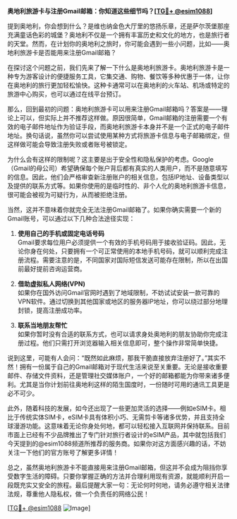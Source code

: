 **奥地利旅游卡与注册Gmail邮箱：你知道这些细节吗？[[TG💪+ @esim1088](https://t.me/s/esim1088)]**

提到奥地利，你会想到什么？是维也纳金色大厅里的悠扬乐章，还是萨尔茨堡那座充满童话色彩的城堡？奥地利不仅是一个拥有丰富历史和文化的地方，也是旅行者的天堂。然而，在计划你的奥地利之旅时，你可能会遇到一些小问题，比如——奥地利旅游卡是否能用来注册Gmail邮箱？

在探讨这个问题之前，我们先来了解一下什么是奥地利旅游卡。奥地利旅游卡是一种专为游客设计的便捷服务工具，它集交通、购物、餐饮等多种优惠于一体，让你在奥地利的旅行更加轻松愉快。这种卡通常可以在奥地利的火车站、机场或特定的旅游中心购买，也可以通过在线平台预订。

那么，回到最初的问题：奥地利旅游卡可以用来注册Gmail邮箱吗？答案是——理论上可以，但实际上并不推荐这样做。原因很简单，Gmail邮箱的注册需要一个有效的电子邮件地址作为验证手段，而奥地利旅游卡本身并不是一个正式的电子邮件地址。换句话说，虽然你可以尝试使用某种方式将旅游卡信息与电子邮箱绑定，但这样做可能会导致注册失败或者账号被锁定。

为什么会有这样的限制呢？这主要是出于安全性和隐私保护的考虑。Google（Gmail的母公司）希望确保每个账户背后都有真实的人类用户，而不是随意填写的信息。因此，他们会严格审查新注册账户的相关信息，包括IP地址、设备类型以及提供的联系方式等。如果你使用的是临时性的、非个人化的奥地利旅游卡信息，很可能会被视为可疑行为，从而被拒绝注册。

当然，这并不意味着你就完全无法注册Gmail邮箱了。如果你确实需要一个新的Gmail账号，可以通过以下几种合法途径实现：

1. **使用自己的手机或固定电话号码**  
   Gmail要求每位用户必须提供一个有效的手机号码用于接收验证码。因此，无论你身在何处，只要拥有一个可正常使用的本地手机号码，就可以顺利完成注册流程。需要注意的是，不同国家对国际短信发送可能存在限制，所以在出国前最好提前咨询运营商。

2. **借助虚拟私人网络(VPN)**  
   如果你在国外访问Gmail官网时遇到了地域限制，不妨试试安装一款可靠的VPN软件。通过切换到其他国家或地区的服务器IP地址，你可以绕过部分地理封锁，提高注册成功率。

3. **联系当地朋友帮忙**  
   如果你暂时没有合适的联系方式，也可以请求身处奥地利的朋友协助你完成注册过程。他们只需打开浏览器输入相关信息即可，整个操作非常简单快捷。

说到这里，可能有人会问：“既然如此麻烦，那我干脆直接放弃注册好了。”其实不然！拥有一份属于自己的Gmail邮箱对于现代生活来说至关重要。无论是接收重要邮件、存储文件资料，还是管理社交媒体账户，一个好的邮箱都能为你带来诸多便利。尤其是当你计划前往奥地利这样的陌生国度时，一份随时可用的通讯工具更是必不可少。

此外，随着科技的发展，如今还出现了一些更加灵活的选择——例如eSIM卡。相比于传统实体SIM卡，eSIM卡具有体积小巧、无需剪卡等诸多优势，并且支持全球漫游功能。这意味着无论你身处何地，都可以轻松接入互联网并保持联系。目前市面上已经有不少品牌推出了专门针对旅行者设计的eSIM产品，其中就包括我们今天提到的@esim1088频道所推荐的服务商。如果你对这方面感兴趣的话，不妨关注一下他们的官方账号了解更多详情！

总之，虽然奥地利旅游卡不能直接用来注册Gmail邮箱，但这并不会成为阻挡你享受数字生活的障碍。只要你掌握正确的方法并合理利用现有资源，就能顺利开启一段既充实又安全的旅程。最后提醒大家一句：无论何时何地，请务必遵守相关法律法规，尊重他人隐私权，做一个负责任的网络公民！

[[TG💪+ @esim1088](https://t.me/s/esim1088) ![Image](https://i.postimg.cc/4NQfJmqS/Snipaste-2025-05-13-00-14-12.png)]